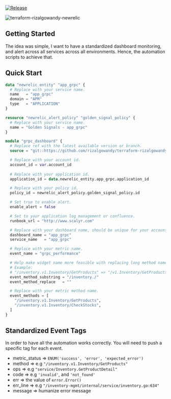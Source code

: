 [![Release](https://img.shields.io/github/release/rizalgowandy/terraform-rizalgowandy-newrelic.svg?style=flat-square)](https://github.com/rizalgowandy/terraform-rizalgowandy-newrelic/releases)

![terraform-rizalgowandy-newrelic](https://socialify.git.ci/rizalgowandy/terraform-rizalgowandy-newrelic/image?description=1&font=Inter&logo=https%3A%2F%2Fcdn.freebiesupply.com%2Flogos%2Flarge%2F2x%2Fnew-relic-logo-png-transparent.png&pattern=Circuit%20Board&theme=Light)

## Getting Started

The idea was simple, I want to have a standardized dashboard monitoring, and alert across all services across all environments.
Hence, the automation scripts to achieve that.

## Quick Start

```terraform
data "newrelic_entity" "app_grpc" {
  # Replace with your service name.
  name   = "app_grpc"
  domain = "APM"
  type   = "APPLICATION"
}

resource "newrelic_alert_policy" "golden_signal_policy" {
  # Replace with your service name.
  name = "Golden Signals - app_grpc"
}

module "grpc_dashboard" {
  # Replace ref with the latest available version or branch.
  source = "git::https://github.com/rizalgowandy/terraform-rizalgowandy-newrelic?ref=v0.1.0"

  # Replace with your account id.
  account_id = var.account_id
  
  # Replace with your application id.
  application_id = data.newrelic_entity.app_grpc.application_id

  # Replace with your policy id.
  policy_id = newrelic_alert_policy.golden_signal_policy.id

  # Set true to enable alert.
  enable_alert = false

  # Set to your application log management or confluence.
  runbook_url = "http://www.scalyr.com"

  # Replace with your dashboard name, should be unique for your account.
  dashboard_name = "app_grpc"
  service_name   = "app_grpc"

  # Replace with your metric name.
  event_name = "grpc_performance"

  # Help make widget name more feasible with replacing long method name.
  # Example:
  # "/inventory.v1.Inventory/GetProducts" => "/v1.Inventory/GetProducts"
  event_method_substring = "/inventory./"
  event_method_replace   = ""

  # Replace with your metric method name.
  event_methods = [
    "/inventory.v1.Inventory/GetProducts",
    "/inventory.v1.Inventory/CheckStocks",
  ]
}
```

## Standardized Event Tags

In order to have all the automation works correctly. You will need to push a specific tag for each event.

- metric_status => `ENUM('success', 'error', 'expected_error')`
- method => e.g `"/inventory.v1.Inventory/GetProducts"`
- ops => e.g `"service/Inventory.GetProductDetail"`
- code => e.g `'invalid'`, and `'not_found'`
- err => the value of `error.Error()`
- err_line => e.g `"/inventory-mgmt/internal/service/inventory.go:634"`
- message => humanize error message
